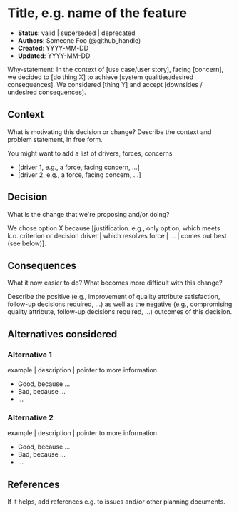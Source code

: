 # Title, e.g. name of the feature

- **Status**: valid | superseded | deprecated
- **Authors**: Someone Foo (@github_handle)
- **Created**: YYYY-MM-DD
- **Updated**: YYYY-MM-DD

Why-statement: In the context of [use case/user story], facing [concern], we decided to [do thing X] to achieve [system qualities/desired consequences]. We considered [thing Y] and accept [downsides / undesired consequences].

## Context

What is motivating this decision or change? Describe the context and problem statement, in free form.

You might want to add a list of drivers, forces, concerns

- [driver 1, e.g., a force, facing concern, ...]
- [driver 2, e.g., a force, facing concern, ...]

## Decision

What is the change that we're proposing and/or doing?

We chose option X because [justification. e.g., only option, which meets k.o. criterion or decision driver | which resolves force | ... | comes out best (see below)].

## Consequences

What it now easier to do? What becomes more difficult with this change?

Describe the positive (e.g., improvement of quality attribute satisfaction, follow-up decisions required, ...) as well as the negative (e.g., compromising quality attribute, follow-up decisions required, ...) outcomes of this decision.

## Alternatives considered

### Alternative 1

example | description | pointer to more information

- Good, because ...
- Bad, because ...
- ...

### Alternative 2

example | description | pointer to more information

- Good, because ...
- Bad, because ...
- ...

## References

If it helps, add references e.g. to issues and/or other planning documents.
